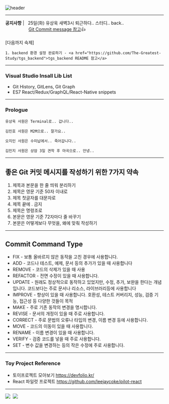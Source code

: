 ![header](https://capsule-render.vercel.app/api?type=waving&color=timeGradient&height=300&section=header&text=위대한%20스터디의%20서막&fontSize=70)

---

**공지사항** | &nbsp; 25일(화) 유상욱 새벽3시 퇴근하다.. 스터디.. back..
<br>
&emsp;&emsp;&emsp;&emsp;&emsp; [Git Commit message 참고](#commit-command-type)👍<br><br>
[다음까지 숙제]<br>

    1. backend 환경 설정 완료하기 - <a href="https://github.com/The-Greatest-Study/tgs_backend">tgs_backend README 참고</a>

---

### Visual Studio Insall Lib List

- Git History, GitLens, Git Graph
- ES7 React/Redux/GraphQL/React-Native snippets

---

### Prologue

```
유상욱 사원은 Terminal로.. 갑니다..

김민호 사원은 M2M으로.. 잘가요..

오지인 사원은 수미납에서.. 죽어갑니다..

김민지 사원은 상암 3일 견학 후 마곡으로.. 안녕..
```

---

## 좋은 Git 커밋 메시지를 작성하기 위한 7가지 약속

1. 제목과 본문을 한 줄 띄워 분리하기
1. 제목은 영문 기준 50자 이내로
1. 제목 첫글자를 대문자로
1. 제목 끝에 . 금지
1. 제목은 명령조로
1. 본문은 영문 기준 72자마다 줄 바꾸기
1. 본문은 어떻게보다 무엇을, 왜에 맞춰 작성하기

---

## Commit Command Type

- FIX - 보통 올바르지 않은 동작을 고친 경우에 사용합니다.
- ADD - 코드나 테스트, 예제, 문서 등의 추가가 있을 때 사용합니다
- REMOVE - 코드의 삭제가 있을 때 사용
- REFACTOR - 전면 수정이 있을 때 사용합니다.
- UPDATE - 원래도 정상적으로 동작하고 있었지만, 수정, 추가, 보완을 한다는 개념입니다. 코드보다는 주로 문서나 리소스, 라이브러리등에 사용합니다
- IMPROVE - 향상이 있을 때 사용합니다. 호환성, 테스트 커버리지, 성능, 검증 기능, 접근성 등 다양한 것들이 목적
- MAKE - 주로 기존 동작의 변경을 명시합니다.
- REVISE - 문서의 개정이 있을 때 주로 사용합니다.
- CORRECT - 주로 문법의 오류나 타입의 변경, 이름 변경 등에 사용합니다.
- MOVE - 코드의 이동이 있을 때 사용합니다.
- RENAME - 이름 변경이 있을 때 사용합니다.
- VERIFY - 검증 코드를 넣을 때 주로 사용합니다.
- SET - 변수 값을 변경하는 등의 작은 수정에 주로 사용합니다.

---

### Toy Project Reference

- 토이프로젝트 모아보기 https://devfolio.kr/
- React 파일럿 프로젝트 https://github.com/leejaycoke/pilot-react

---

<img src="https://img.shields.io/badge/Java-007396?style=flat-square&logo=java&logoColor=white"/></a>&nbsp; <img src="https://img.shields.io/badge/Python-3776AB?style=flat-square&logo=python&logoColor=white"/></a>
